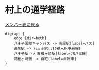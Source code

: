 # 村上の通学経路

[メンバー表に戻る](member.md#メンバー表)

```graphviz
digraph {
    edge [dir=both]
    八王子国際キャンパス -> 高尾駅[label=バス]
    高尾駅 -> 八王子駅[label=JR中央線]
    八王子駅 -> 箱根ヶ崎駅[label=JR八高線]
    箱根ヶ崎駅 -> 自宅[label=自転車]
}
```

